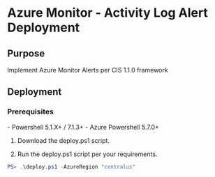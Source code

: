<h1>Azure Monitor - Activity Log Alert Deployment </h1>

<h2>Purpose</h2>
Implement Azure Monitor Alerts per CIS 1.1.0 framework

<h2>Deployment</h2>

<h3> Prerequisites</h3>
- Powershell 5.1.X+ / 7.1.3+
- Azure Powershell 5.7.0+

1. Download the deploy.ps1 script.

2. Run the deploy.ps1 script per your requirements.
```powershell
PS> .\deploy.ps1 -AzureRegion "centralus"
```